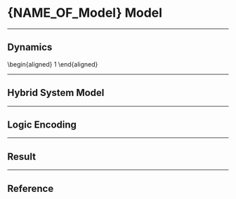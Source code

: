 # {NAME_OF_Model} Model

- - - - -

## Dynamics

\begin{aligned}
1
\end{aligned}

- - - - -

## Hybrid System Model

- - - - -

## Logic Encoding

- - - - -

## Result

- - - - -

## Reference

